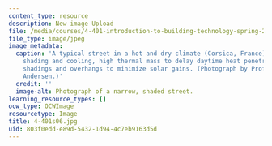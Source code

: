 ```yaml
---
content_type: resource
description: New image Upload
file: /media/courses/4-401-introduction-to-building-technology-spring-2006/803f0edde89d54321d944c7eb9163d5d_4-401s06.jpg
file_type: image/jpeg
image_metadata:
  caption: 'A typical street in a hot and dry climate (Corsica, France): Narrow for
    shading and cooling, high thermal mass to delay daytime heat penetration, exterior
    shadings and overhangs to minimize solar gains. (Photograph by Prof. Marilyne
    Andersen.)'
  credit: ''
  image-alt: Photograph of a narrow, shaded street.
learning_resource_types: []
ocw_type: OCWImage
resourcetype: Image
title: 4-401s06.jpg
uid: 803f0edd-e89d-5432-1d94-4c7eb9163d5d
---
```

